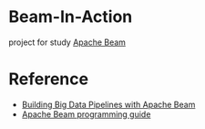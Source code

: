 # Beam-In-Action

project for study [Apache Beam](https://beam.apache.org/)

# Reference

- [Building Big Data Pipelines with Apache Beam](https://www.amazon.com/Building-Data-Pipelines-Apache-Beam/dp/1800564937)
- [Apache Beam programming guide](https://beam.apache.org/documentation/programming-guide/)
